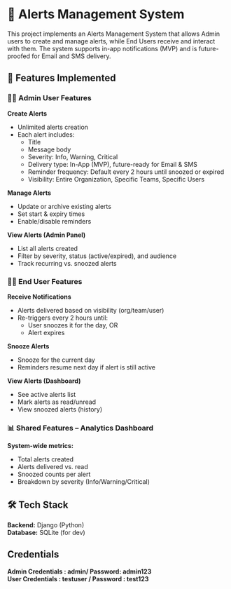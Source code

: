 # 📢 Alerts Management System

This project implements an Alerts Management System that allows Admin users to create and manage alerts, while End Users receive and interact with them. The system supports in-app notifications (MVP) and is future-proofed for Email and SMS delivery.

## 🚀 Features Implemented

### 👨‍💼 Admin User Features

**Create Alerts**
- Unlimited alerts creation
- Each alert includes:
  - Title
  - Message body
  - Severity: Info, Warning, Critical
  - Delivery type: In-App (MVP), future-ready for Email & SMS
  - Reminder frequency: Default every 2 hours until snoozed or expired
  - Visibility: Entire Organization, Specific Teams, Specific Users

**Manage Alerts**
- Update or archive existing alerts
- Set start & expiry times
- Enable/disable reminders

**View Alerts (Admin Panel)**
- List all alerts created
- Filter by severity, status (active/expired), and audience
- Track recurring vs. snoozed alerts

### 👩‍💻 End User Features

**Receive Notifications**
- Alerts delivered based on visibility (org/team/user)
- Re-triggers every 2 hours until:
  - User snoozes it for the day, OR
  - Alert expires

**Snooze Alerts**
- Snooze for the current day
- Reminders resume next day if alert is still active

**View Alerts (Dashboard)**
- See active alerts list
- Mark alerts as read/unread
- View snoozed alerts (history)

### 📊 Shared Features – Analytics Dashboard

**System-wide metrics:**
- Total alerts created
- Alerts delivered vs. read
- Snoozed counts per alert
- Breakdown by severity (Info/Warning/Critical)

## 🛠 Tech Stack

**Backend:** Django (Python)  
**Database:** SQLite (for dev)

## Credentials

**Admin Credentials : admin/ Password: admin123
<br>
User Credentials : testuser / Password : test123**
